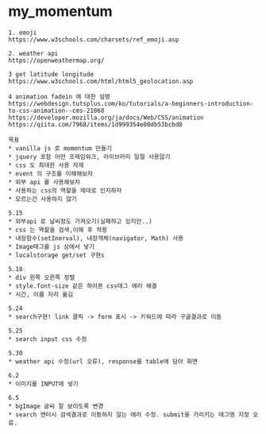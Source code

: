 # my_momentum
	1. emoji
	https://www.w3schools.com/charsets/ref_emoji.asp
	
	2. weather api
	https://openweathermap.org/
	
	3 get latitude longitude
	https://www.w3schools.com/html/html5_geolocation.asp
	
	4 animation fadein 에 대한 설명
	https://webdesign.tutsplus.com/ko/tutorials/a-beginners-introduction-to-css-animation--cms-21068
	https://developer.mozilla.org/ja/docs/Web/CSS/animation
	https://qiita.com/7968/items/1d999354e00db53bcbd8
	
	목표
	* vanilla js 로 momentum 만들기
	* jquery 포함 어떤 프레임워크, 라이브러리 일절 사용않기
	* css 도 최대한 사용 자제
	* event 의 구조를 이해해보자
	* 외부 api 를 사용해보자
	* 사용하는 css의 역할을 제대로 인지하자
	* 모르는건 사용하지 않기
	
	5.15 
	* 외부api 로 날씨정도 가져오기(실패하고 있지만..)
	* css 는 역할을 검색,이해 후 적용
	* 내장함수(setInerval), 내장객체(navigator, Math) 사용
	* Image태그를 js 상에서 넣기
	* localstorage get/set 구현s
	
	5.18
	* div 왼쪽 오른쪽 정렬
	* style.font-size 같은 하이픈 css태그 에러 해결
	* 시간, 이름 자리 옮김 
	
	5.24
	* search구현! link 클릭 -> form 표시 -> 키워드에 따라 구글결과로 이동
	
	5.25
	* search input css 수정
	
	5.30
	* weather api 수정(url 오류), response를 table에 담아 화면 

    6.2
	* 이미지를 INPUT에 넣기

	6.5
	* bgImage 글씨 잘 보이도록 변경
	* search 엔터시 검색결과로 이동하지 않는 에러 수정. submit을 가리키는 태그명 지정 오류.
